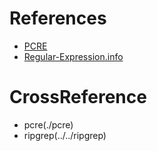 # References 
* [PCRE](https://www.pcre.org/)
* [Regular-Expression.info](https://www.regular-expressions.info/) 
 
# CrossReference
* pcre(./pcre)
* ripgrep(../../ripgrep) 


